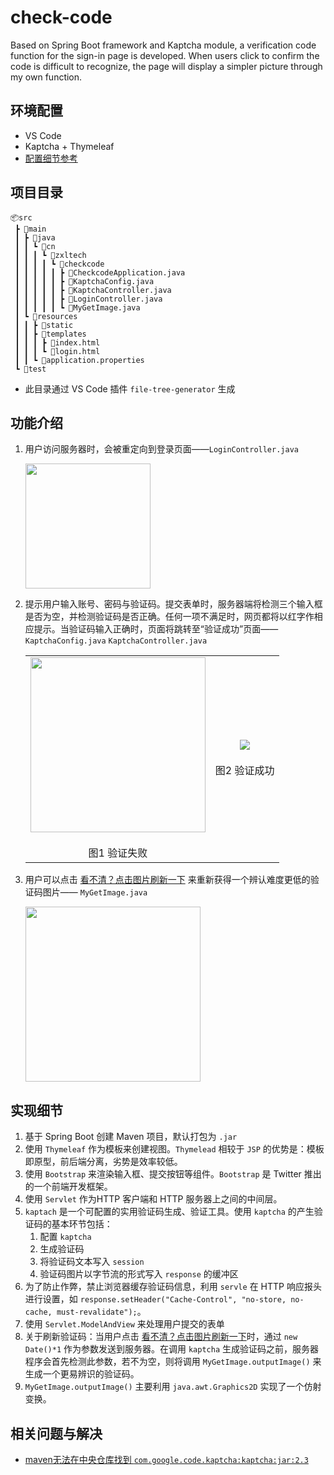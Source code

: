 # check-code
Based on Spring Boot framework and Kaptcha module, a verification code function for the sign-in page is developed. When users click to confirm the code is difficult to recognize, the page will display a simpler picture through my own function.

## 环境配置

- VS Code
- Kaptcha + Thymeleaf
- [配置细节参考](https://blog.csdn.net/qq_43145926/article/details/105016919?utm_medium=distribute.pc_aggpage_search_result.none-task-blog-2~all~sobaiduend~default-1-105016919.nonecase&utm_term=vscode%E5%A6%82%E4%BD%95%E9%83%A8%E7%BD%B2tomcat&spm=1000.2123.3001.4430)

## 项目目录

```
📦src
 ┣ 📂main
 ┃ ┣ 📂java
 ┃ ┃ ┗ 📂cn
 ┃ ┃ ┃ ┗ 📂zxltech
 ┃ ┃ ┃ ┃ ┗ 📂checkcode
 ┃ ┃ ┃ ┃ ┃ ┣ 📜CheckcodeApplication.java
 ┃ ┃ ┃ ┃ ┃ ┣ 📜KaptchaConfig.java
 ┃ ┃ ┃ ┃ ┃ ┣ 📜KaptchaController.java
 ┃ ┃ ┃ ┃ ┃ ┣ 📜LoginController.java
 ┃ ┃ ┃ ┃ ┃ ┗ 📜MyGetImage.java
 ┃ ┗ 📂resources
 ┃ ┃ ┣ 📂static
 ┃ ┃ ┣ 📂templates
 ┃ ┃ ┃ ┣ 📜index.html
 ┃ ┃ ┃ ┗ 📜login.html
 ┃ ┃ ┗ 📜application.properties
 ┗ 📂test
```

- 此目录通过 VS Code 插件 `file-tree-generator` 生成

## 功能介绍

1. 用户访问服务器时，会被重定向到登录页面——`LoginController.java`

   <img src="https://i.loli.net/2020/10/13/ZihbIfgKNuJ9VlF.png" height="200" />

2. 提示用户输入账号、密码与验证码。提交表单时，服务器端将检测三个输入框是否为空，并检测验证码是否正确。任何一项不满足时，网页都将以红字作相应提示。当验证码输入正确时，页面将跳转至“验证成功”页面——`KaptchaConfig.java` `KaptchaController.java`

   <table> 
       <tr>
           <td><center><img src = "https://i.loli.net/2020/10/13/PiTd72OF3lAqIU8.png" height="280" ></center><br>
               <center>图1 验证失败</center>
           </td>
           <td><center><img src = "https://i.loli.net/2020/10/13/POJ36YmKoTelDAj.png",height="300"></center><br>
           	<center>图2 验证成功</center>
           </td>
       </tr>
   </table>

   
3. 用户可以点击 <u>看不清？点击图片刷新一下</u> 来重新获得一个辨认难度更低的验证码图片—— `MyGetImage.java`

   <img src="https://i.loli.net/2020/10/13/N1skMeVgEPjm7uB.png" height="280" />

## 实现细节

1. 基于 Spring Boot 创建 Maven 项目，默认打包为 `.jar`
2. 使用 `Thymeleaf` 作为模板来创建视图。`Thymelead` 相较于 `JSP` 的优势是：模板即原型，前后端分离，劣势是效率较低。
3. 使用 `Bootstrap` 来渲染输入框、提交按钮等组件。`Bootstrap` 是 Twitter 推出的一个前端开发框架。
4. 使用 `Servlet` 作为HTTP 客户端和 HTTP 服务器上之间的中间层。
5. `kaptach` 是一个可配置的实用验证码生成、验证工具。使用 `kaptcha` 的产生验证码的基本环节包括：
   1. 配置 `kaptcha` 
   2. 生成验证码
   3. 将验证码文本写入 `session`
   4. 验证码图片以字节流的形式写入 `response` 的缓冲区
6. 为了防止作弊，禁止浏览器缓存验证码信息，利用 `servle` 在 HTTP 响应报头进行设置，如 `response.setHeader("Cache-Control", "no-store, no-cache, must-revalidate");`。
7. 使用 `Servlet.ModelAndView` 来处理用户提交的表单
8. 关于刷新验证码：当用户点击 <u>看不清？点击图片刷新一下</u>时，通过 `new Date()*1` 作为参数发送到服务器。在调用 `kaptcha` 生成验证码之前，服务器程序会首先检测此参数，若不为空，则将调用 `MyGetImage.outputImage()` 来生成一个更易辨识的验证码。
9. `MyGetImage.outputImage()` 主要利用 `java.awt.Graphics2D` 实现了一个仿射变换。 

## 相关问题与解决 

- [maven无法在中央仓库找到 `com.google.code.kaptcha:kaptcha:jar:2.3`](https://blog.csdn.net/lancelet223/article/details/78941489)

